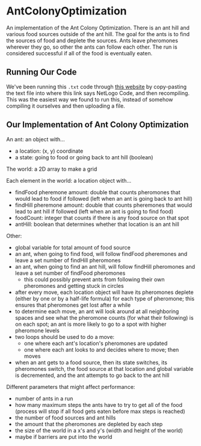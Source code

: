 # AntColonyOptimization

An implementation of the Ant Colony Optimization. There is an ant hill and various food sources outside of the ant hill. The goal for the ants is to find the sources of food and deplete the sources. Ants leave pheromones wherever they go, so other the ants can follow each other. The run is considered successful if all of the food is eventually eaten.

## Running Our Code

We've been running this `.txt` code through [this website](http://www.netlogoweb.org/launch#http://www.netlogoweb.org/assets/modelslib/Sample%20Models/Biology/Ants.nlogo) by copy-pasting the text file into where this link says NetLogo Code, and then recompiling. This was the easiest way we found to run this, instead of somehow compiling it ourselves and then uploading a file.

## Our Implementation of Ant Colony Optimization

An ant: an object with...
* a location: (x, y) coordinate
* a state: going to food or going back to ant hill (boolean)

The world: a 2D array to make a grid

Each element in the world: a location object with...
* findFood pheremone amount: double that counts pheromones that would lead to food if followed (left when an ant is going back to ant hill)
* findHill pheremone amount: double that counts pheremones that would lead to ant hill if followed (left when an ant is going to find food)
* foodCount: integer that counts if there is any food source on that spot
* antHill: boolean that determines whether that location is an ant hill

Other:
* global variable for total amount of food source
* an ant, when going to find food, will follow findFood pheremones and leave a set number of findHill pheromones
* an ant, when going to find an ant hill, will follow findHill pheromones and leave a set number of findFood pheromones
  * this could possibly prevent ants from following their own pheromones and getting stuck in circles
* after every move, each location object will have its pheromones deplete (either by one or by a half-life formula) for each type of pheromone; this ensures that pheromones get lost after a while
* to determine each move, an ant will look around at all neighboring spaces and see what the pheromone counts (for what their following) is on each spot; an ant is more likely to go to a spot with higher pheromone levels
* two loops should be used to do a move:
  * one where each ant's location's pheromones are updated
  * one where each ant looks to and decides where to move; then moves
* when an ant gets to a food source, then its state switches, its pheromones switch, the food source at that location and global variable is decremented, and the ant attempts to go back to the ant hill

Different parameters that might affect performance:
* number of ants in a run
* how many maximum steps the ants have to try to get all of the food (process will stop if all food gets eaten before max steps is reached)
* the number of food sources and ant hills
* the amount that the pheromones are depleted by each step
* the size of the world in a x's and y's (width and height of the world)
* maybe if barriers are put into the world
